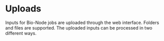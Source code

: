 # Uploads

Inputs for Bio-Node jobs are uploaded through the web interface. Folders and files are supported. The uploaded inputs can be processed in two different ways.
